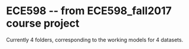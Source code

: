 # ECE598 -- from ECE598_fall2017 course project
Currently 4 folders, corresponding to the working models for 4 datasets.

